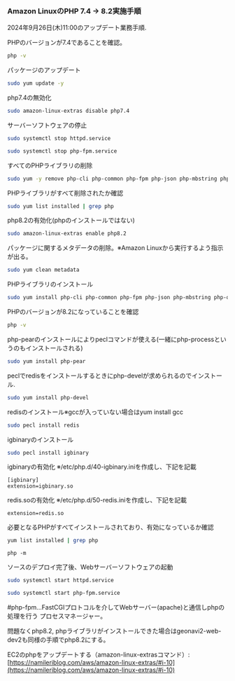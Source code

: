 ### Amazon LinuxのPHP 7.4 -> 8.2実施手順

2024年9月26日(木)11:00のアップデート業務手順.


PHPのバージョンが7.4であることを確認。

```bash
php -v
```

パッケージのアップデート

```bash
sudo yum update -y
```

php7.4の無効化

```bash
sudo amazon-linux-extras disable php7.4
```

サーバーソフトウェアの停止

```bash
sudo systemctl stop httpd.service
```
```bash
sudo systemctl stop php-fpm.service
```

すべてのPHPライブラリの削除

```bash
sudo yum -y remove php-cli php-common php-fpm php-json php-mbstring php-mysqlnd php-opcache php-pdo php-pecl-igbinary php-pecl-redis php-pgsql php-xml
```

PHPライブラリがすべて削除されたか確認

```bash
sudo yum list installed | grep php
```

php8.2の有効化(phpのインストールではない)

```bash
sudo amazon-linux-extras enable php8.2
```

パッケージに関するメタデータの削除。※Amazon Linuxから実行するよう指示が出る。

```bash
sudo yum clean metadata
```

PHPライブラリのインストール

```bash
sudo yum install php-cli php-common php-fpm php-json php-mbstring php-opcache php-pgsql php-xml
```

PHPのバージョンが8.2になっていることを確認

```bash
php -v
```

php-pearのインストールによりpeclコマンドが使える(一緒にphp-processというのもインストールされる)

```bash
sudo yum install php-pear
```
peclでredisをインストールするときにphp-develが求められるのでインストール.

```bash
sudo yum install php-devel
```
redisのインストール※gccが入っていない場合はyum install gcc

```bash
sudo pecl install redis
```
igbinaryのインストール

```bash
sudo pecl install igbinary
```
 igbinaryの有効化 ※/etc/php.d/40-igbinary.iniを作成し、下記を記載

```
[igbinary]
extension=igbinary.so
```
redis.soの有効化 ※/etc/php.d/50-redis.iniを作成し、下記を記載

```
extension=redis.so
```
必要となるPHPがすべてインストールされており、有効になっているか確認

```bash
yum list installed | grep php
```
```
php -m
```
ソースのデプロイ完了後、Webサーバーソフトウェアの起動

```bash
sudo systemctl start httpd.service
```
```bash
sudo systemctl start php-fpm.service
```
#php-fpm...FastCGIプロトコルを介してWebサーバー(apache)と通信しphpの処理を行う
プロセスマネージャー。

問題なくphp8.2, phpライブラリがインストールできた場合はgeonavi2-web-dev2も同様の手順でphp8.2にする。

EC2のphpをアップデートする（amazon-linux-extrasコマンド）: [https://namileriblog.com/aws/amazon-linux-extras/#i-10](https://namileriblog.com/aws/amazon-linux-extras/#i-10) 
